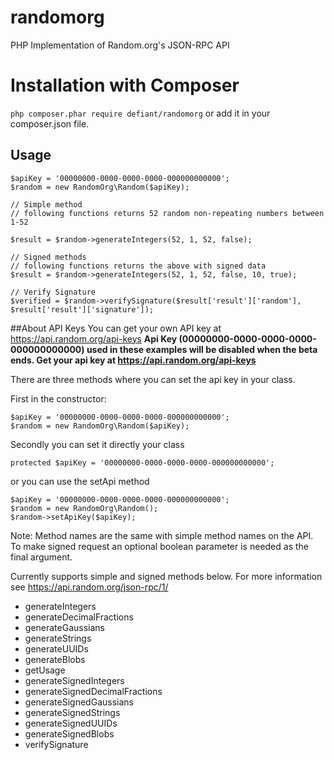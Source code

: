 # randomorg
PHP Implementation of Random.org's  JSON-RPC API

# Installation with Composer
```php composer.phar require defiant/randomorg```
or add it in your composer.json file.

## Usage
```
$apiKey = '00000000-0000-0000-0000-000000000000';
$random = new RandomOrg\Random($apiKey);

// Simple method
// following functions returns 52 random non-repeating numbers between 1-52

$result = $random->generateIntegers(52, 1, 52, false);

// Signed methods
// following functions returns the above with signed data
$result = $random->generateIntegers(52, 1, 52, false, 10, true);

// Verify Signature
$verified = $random->verifySignature($result['result']['random'], $result['result']['signature']);
```

##About API Keys
You can get your own API key at https://api.random.org/api-keys
__Api Key (00000000-0000-0000-0000-000000000000) used in these examples will be disabled
when the beta ends. Get your api key at https://api.random.org/api-keys__

There are three methods where you can set the api key in your class.

First in the constructor:
```
$apiKey = '00000000-0000-0000-0000-000000000000';
$random = new RandomOrg\Random($apiKey);
```

Secondly you can set it directly your class 
```
protected $apiKey = '00000000-0000-0000-0000-000000000000';
```

or you can use the setApi method
```
$apiKey = '00000000-0000-0000-0000-000000000000';
$random = new RandomOrg\Random();
$random->setApiKey($apiKey);
```

Note: Method names are the same with simple method names on the API. To make signed request an optional boolean parameter is needed as the final argument.

Currently supports simple and signed methods below. For more information see https://api.random.org/json-rpc/1/

- generateIntegers
- generateDecimalFractions
- generateGaussians
- generateStrings
- generateUUIDs
- generateBlobs
- getUsage
- generateSignedIntegers
- generateSignedDecimalFractions
- generateSignedGaussians
- generateSignedStrings
- generateSignedUUIDs
- generateSignedBlobs
- verifySignature
